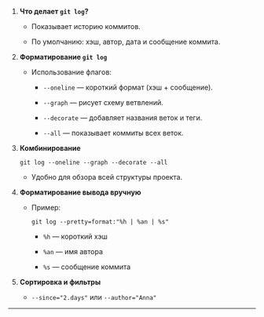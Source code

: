 

1. **Что делает `git log`?**
    
    - Показывает историю коммитов.
        
    - По умолчанию: хэш, автор, дата и сообщение коммита.
        
2. **Форматирование `git log`**
    
    - Использование флагов:
        
        - `--oneline` — короткий формат (хэш + сообщение).
            
        - `--graph` — рисует схему ветвлений.
            
        - `--decorate` — добавляет названия веток и теги.
            
        - `--all` — показывает коммиты всех веток.
            
3. **Комбинирование**
    
    ```
    git log --oneline --graph --decorate --all
    ```
    
    - Удобно для обзора всей структуры проекта.
        
4. **Форматирование вывода вручную**
    
    - Пример:
        
        ```
        git log --pretty=format:"%h | %an | %s"
        ```
        
        - `%h` — короткий хэш
            
        - `%an` — имя автора
            
        - `%s` — сообщение коммита
            
5. **Сортировка и фильтры**
    
    - `--since="2.days"` или `--author="Anna"`
        

---
